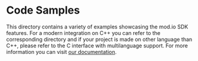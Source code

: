 # Code Samples

This directory contains a variety of examples showcasing the mod.io SDK features. For a modern integration on C++ you can refer to the corresponding directory and if your project is made on other language than C++, please refer to the C interface with multilanguage support. For more information you can visit [our documentation](https://github.com/DBolical/modioSDK/wiki).
